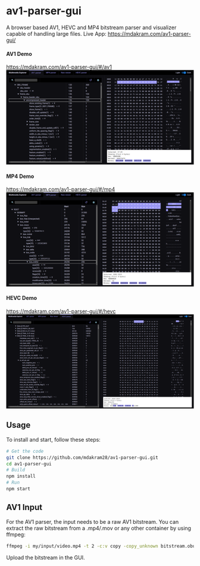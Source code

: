 # av1-parser-gui

A browser based AV1, HEVC and MP4 bitstream parser and visualizer capable of handling large files.
Live App: https://mdakram.com/av1-parser-gui/

#### AV1 Demo
https://mdakram.com/av1-parser-gui/#/av1
![](public/ss_av1.png)

#### MP4 Demo
https://mdakram.com/av1-parser-gui/#/mp4
![](public/ss_mp4.png)

#### HEVC Demo
https://mdakram.com/av1-parser-gui/#/hevc
![](public/ss_hevc.png)


## Usage

To install and start, follow these steps:

```bash
# Get the code
git clone https://github.com/mdakram28/av1-parser-gui.git
cd av1-parser-gui
# Build
npm install
# Run
npm start
```

## AV1 Input

For the AV1 parser, the input needs to be a raw AV1 bitstream.
You can extract the raw bitstream from a .mp4/.mov or any other container by using ffmpeg:

```bash
ffmpeg -i my/input/video.mp4 -t 2 -c:v copy -copy_unknown bitstream.obu
```

Upload the bitstream in the GUI.